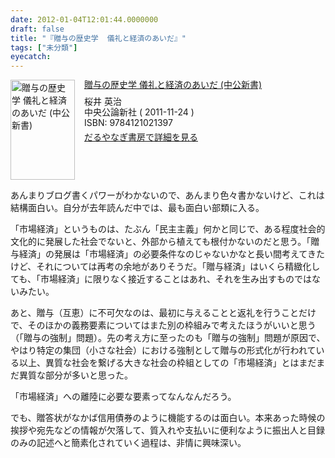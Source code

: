 ```yaml
---
date: 2012-01-04T12:01:44.0000000
draft: false
title: "『贈与の歴史学  儀礼と経済のあいだ』"
tags: ["未分類"]
eyecatch: 
---
```

<p><div class="mm-middle" style="margin-bottom:0px;"><div class="mm-image" style="float:left;"><a href="http://www.amazon.co.jp/exec/obidos/ASIN/4121021398/bestylesnet-22/ref=nosim" target="_blank"><img src="http://ecx.images-amazon.com/images/I/41Aq9nc78UL._SL160_.jpg" alt="贈与の歴史学  儀礼と経済のあいだ (中公新書)" title="贈与の歴史学  儀礼と経済のあいだ (中公新書)" width="103" height="160" border="0" /></a></div><div class="mm-content" style="float:left;margin-left:15px;line-height:120%"><div class="mm-title" style="line-height:120%"><a href="http://www.amazon.co.jp/exec/obidos/ASIN/4121021398/bestylesnet-22/ref=nosim" target="_blank">贈与の歴史学  儀礼と経済のあいだ (中公新書)</a></div><div class="mm-detail" style="margin-top:10px;">桜井 英治<br />中央公論新社 ( 2011-11-24 )<br />ISBN: 9784121021397<br /><div style="margin:7px 0px"><a href="http://mediamarker.net/u/daruyanagi/?asin=4121021398" target="_blank">だるやなぎ書房で詳細を見る</a></div></div></div><div style="clear:left"></div></div></p><p>あんまりブログ書くパワーがわかないので、あんまり色々書かないけど、これは結構面白い。自分が去年読んだ中では、最も面白い部類に入る。</p><p>「市場経済」というものは、たぶん「民主主義」何かと同じで、ある程度社会的文化的に発展した社会でないと、外部から植えても根付かないのだと思う。「贈与経済」の発展は「市場経済」の必要条件なのじゃないかなと長い間考えてきたけど、それについては再考の余地がありそうだ。「贈与経済」はいくら精緻化しても、「市場経済」に限りなく接近することはあれ、それを生み出すものではないみたい。</p><p>あと、贈与（互恵）に不可欠なのは、最初に与えることと返礼を行うことだけで、そのほかの義務要素についてはまた別の枠組みで考えたほうがいいと思う（「贈与の強制」問題）。先の考え方に至ったのも「贈与の強制」問題が原因で、やはり特定の集団（小さな社会）における強制として贈与の形式化が行われている以上、異質な社会を繋げる大きな社会の枠組としての「市場経済」とはまだまだ異質な部分が多いと思った。</p><p>「市場経済」への離陸に必要な要素ってなんなんだろう。</p><p>でも、贈答状がなかば信用債券のように機能するのは面白い。本来あった時候の挨拶や宛先などの情報が欠落して、質入れや支払いに便利なように振出人と目録のみの記述へと簡素化されていく過程は、非情に興味深い。</p>
